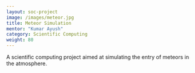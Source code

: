 ```yaml
---
layout: soc-project
image: /images/meteor.jpg
title: Meteor Simulation
mentor: "Kumar Ayush"
category: Scientific Computing
weight: 80
---
```

A scientific computing project aimed at simulating the entry of meteors in the atmosphere.
